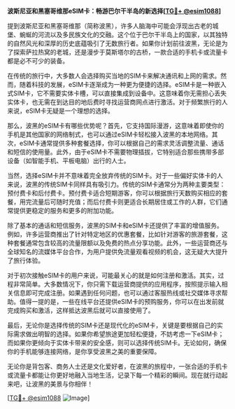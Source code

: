 **波斯尼亚和黑塞哥维那eSIM卡：畅游巴尔干半岛的新选择[[TG💪+ @esim1088](https://t.me/s/esim1088)]**

提到波斯尼亚和黑塞哥维那（简称波黑），许多人脑海中可能会浮现出古老的城堡、蜿蜒的河流以及多民族文化的交融。这个位于巴尔干半岛上的国家，以其独特的自然风光和深厚的历史底蕴吸引了无数旅行者。如果你计划前往波黑，无论是为了探索萨拉热窝的老城，还是漫步于莫斯塔尔的古桥，一款合适的手机卡或流量卡都是必不可少的装备。

在传统的旅行中，大多数人会选择购买当地的SIM卡来解决通讯和上网的需求。然而，随着科技的发展，eSIM卡逐渐成为一种更为便捷的选择。eSIM卡是一种嵌入式SIM卡，它不需要实体卡槽，可以直接集成到设备中。这意味着你无需担心丢失实体卡，也无需在到达目的地后费时寻找运营商网点进行激活。对于频繁旅行的人来说，eSIM卡无疑是一个理想的选择。

那么，波黑的eSIM卡有哪些优势呢？首先，它支持国际漫游，这意味着即使你的手机是其他国家的网络制式，也可以通过eSIM卡轻松接入波黑的本地网络。其次，eSIM卡通常提供多种套餐选择，你可以根据自己的需求灵活调整流量、通话和短信的使用量。此外，由于eSIM卡不需要物理插拔，它特别适合那些携带多部设备（如智能手机、平板电脑）出行的人士。

当然，选择eSIM卡并不意味着完全放弃传统的SIM卡。对于一些偏好实体卡的人来说，波黑的传统SIM卡同样具有吸引力。传统的SIM卡通常分为两种主要类型：预付费卡和后付费卡。预付费卡适合短期游客，你可以根据旅行天数购买相应的套餐，用完流量后可随时充值；而后付费卡则更适合长期居住或工作的人群，它们通常提供更稳定的服务和更多的附加功能。

除了基本的通话和短信服务，波黑的SIM卡和eSIM卡还提供了丰富的增值服务。例如，许多运营商推出了针对特定地区的优惠套餐，比如针对游客的旅游套餐，这种套餐通常包含较高的流量限额以及免费的热点分享功能。此外，一些运营商还与全球知名的流媒体平台合作，为用户提供免流量观看视频的机会，这无疑大大提升了旅行体验。

对于初次接触eSIM卡的用户来说，可能最关心的就是如何注册和激活。其实，过程非常简单。大多数情况下，你只需下载运营商提供的应用程序，按照提示输入相关信息即可完成注册。如果遇到任何问题，也可以通过客服热线或社交媒体寻求帮助。值得一提的是，一些在线平台还提供eSIM卡的预购服务，你可以在出发前就完成购买和激活，这样抵达波黑后就可以直接使用了。

最后，无论你是选择传统的SIM卡还是现代化的eSIM卡，关键是要根据自己的实际需求做出明智的选择。如果你希望旅途更加轻松便捷，不妨考虑一下eSIM卡；而如果你更倾向于实体卡带来的安全感，则可以选择传统SIM卡。无论如何，确保你的手机能够连接网络，是你享受波黑之美的重要保障。

无论你是背包客、商务人士还是文化爱好者，在波黑的旅程中，一张合适的手机卡或流量卡都能让你更好地融入当地生活，记录下每一个精彩的瞬间。现在就行动起来吧，让波黑的美景与你相伴！

[[TG💪+ @esim1088](https://t.me/s/esim1088) ![Image](https://i.postimg.cc/4NQfJmqS/Snipaste-2025-05-13-00-14-12.png)]